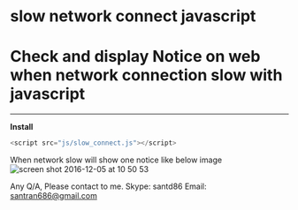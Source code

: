 # slow network connect javascript
Check and display Notice on web when network connection slow with javascript
======================

-----
**Install**
```javascript
<script src="js/slow_connect.js"></script>
``` 

When network slow will show one notice like below image
![screen shot 2016-12-05 at 10 50 53](https://cloud.githubusercontent.com/assets/21286108/20873398/975e5a38-bad9-11e6-97e7-9253b1c5b973.png)

Any Q/A, Please contact to me.
Skype: santd86
Email: santran686@gmail.com
